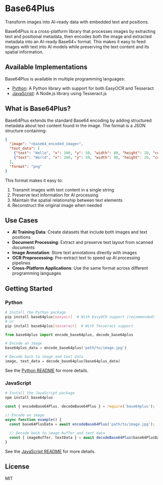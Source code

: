 # Base64Plus

Transform images into AI-ready data with embedded text and positions.

Base64Plus is a cross-platform library that processes images by extracting text and positional metadata, then encodes both the image and extracted metadata into an AI-ready Base64+ format. This makes it easy to feed images with text into AI models while preserving the text content and its spatial information.

## Available Implementations

Base64Plus is available in multiple programming languages:

- [Python](./python/): A Python library with support for both EasyOCR and Tesseract
- [JavaScript](./javascript/): A Node.js library using Tesseract.js

## What is Base64Plus?

Base64Plus extends the standard Base64 encoding by adding structured metadata about text content found in the image. The format is a JSON structure containing:

```json
{
  "image": "<base64_encoded_image>",
  "text_data": [
    {"text": "Hello", "x": 100, "y": 50, "width": 80, "height": 20, "confidence": 0.95},
    {"text": "World", "x": 200, "y": 50, "width": 90, "height": 20, "confidence": 0.98}
  ],
  "format": "png"
}
```

This format makes it easy to:

1. Transmit images with text content in a single string
2. Preserve text information for AI processing
3. Maintain the spatial relationship between text elements
4. Reconstruct the original image when needed

## Use Cases

- **AI Training Data**: Create datasets that include both images and text positions
- **Document Processing**: Extract and preserve text layout from scanned documents
- **Image Annotation**: Store text annotations directly with images
- **OCR Preprocessing**: Pre-extract text to speed up AI processing pipelines
- **Cross-Platform Applications**: Use the same format across different programming languages

## Getting Started

### Python

```bash
# Install the Python package
pip install base64plus[easyocr]  # With EasyOCR support (recommended)
# or
pip install base64plus[tesseract]  # With Tesseract support
```

```python
from base64plus import encode_base64plus, decode_base64plus

# Encode an image
base64plus_data = encode_base64plus('path/to/image.jpg')

# Decode back to image and text data
image, text_data = decode_base64plus(base64plus_data)
```

See the [Python README](./python/README.md) for more details.

### JavaScript

```bash
# Install the JavaScript package
npm install base64plus
```

```javascript
const { encodeBase64Plus, decodeBase64Plus } = require('base64plus');

// Encode an image
async function example() {
  const base64PlusData = await encodeBase64Plus('path/to/image.jpg');
  
  // Decode back to image buffer and text data
  const { imageBuffer, textData } = await decodeBase64Plus(base64PlusData);
}
```

See the [JavaScript README](./javascript/README.md) for more details.

## License

MIT
